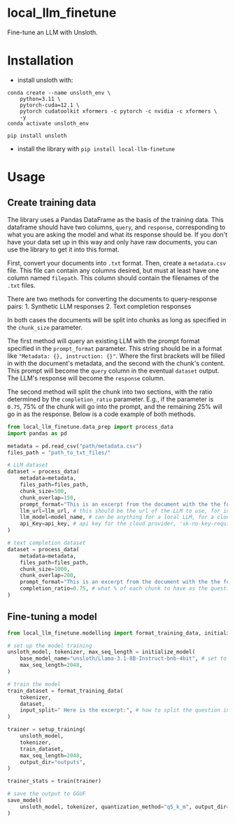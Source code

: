 # local_llm_finetune
Fine-tune an LLM with Unsloth.

# Installation
- install unsloth with:

```
conda create --name unsloth_env \
    python=3.11 \
    pytorch-cuda=12.1 \
    pytorch cudatoolkit xformers -c pytorch -c nvidia -c xformers \
    -y
conda activate unsloth_env

pip install unsloth
```
- install the library with `pip install local-llm-finetune`


# Usage
## Create training data
The library uses a Pandas DataFrame as the basis of the training data. This dataframe should have two columns, `query`, and `response`, corresponding to what you are asking the model and what its response should be. If you don't have your data set up in this way and only have raw documents, you can use the library to get it into this format.

First, convert your documents into `.txt` format. Then, create a `metadata.csv` file. This file can contain any columns desired, but must at least have one column named `filepath`. This column should contain the filenames of the `.txt` files.

There are two methods for converting the documents to query-response pairs:
	1. Synthetic LLM responses
	2. Text completion responses

In both cases the documents will be split into chunks as long as specified in the `chunk_size` parameter. 

The first method will query an existing LLM with the prompt format specified in the `prompt_format` parameter. This string should be in a format like `"Metadata: {}, instruction: {}"`. Where the first brackets will be filled in with the document's metadata, and the second with the chunk's content. This prompt will become the `query` column in the eventual `dataset` output. The LLM's response will become the `response` column.

The second method will split the chunk into two sections, with the ratio determined by the `completion_ratio` parameter. E.g., if the parameter is `0.75`, 75% of the chunk will go into the prompt, and the remaining 25% will go in as the response. Below is a code example of both methods.

```py
from local_llm_finetune.data_prep import process_data
import pandas as pd

metadata = pd.read_csv("path/metadata.csv")
files_path = "path_to_txt_files/"

# LLM dataset
dataset = process_data(
    metadata=metadata,
    files_path=files_path,
    chunk_size=500,
    chunk_overlap=150,
    prompt_format="This is an excerpt from the document with the the following metadata: {}. It is currently about 500 words long. Summarize the information to about 100 words. Here is the excerpt:\n\n'{}'",
    llm_url=llm_url, # this should be the url of the LLM to use, for instance, 'http://localhost:8081/v1/' for a llama.cpp local LLM, or 'https://generativelanguage.googleapis.com/v1beta/openai/' for google
    llm_model=model_name, # can be anything for a local LLM, for a cloud provider, the name of the model, e.g., 'gemini-2.0-flash'
    api_Key=api_key, # api key for the cloud provider, 'sk-no-key-required' for a local llama.cpp server
)

# text completion dataset
dataset = process_data(
    metadata=metadata,
    files_path=files_path,
    chunk_size=1000,
    chunk_overlap=200,
    prompt_format="This is an excerpt from the document with the the following metadata: {}. It is currently about 750 words long. Complete the excerpt with a new text about one third as long. Here is the excerpt: '{}'",
    completion_ratio=0.75, # what % of each chunk to have as the question, 1-ratio = what proportion to have as the answer
)

```

## Fine-tuning a model
```py
from local_llm_finetune.modelling import format_training_data, initialize_model, save_model, setup_training, train

# set up the model training
unsloth_model, tokenizer, max_seq_length = initialize_model(
    base_model_name="unsloth/Llama-3.1-8B-Instruct-bnb-4bit", # set to whatever base model to finetune on HuggingFace
    max_seq_length=2048,
)

# train the model
train_dataset = format_training_data(
    tokenizer,
    dataset,
    input_split=" Here is the excerpt:", # how to split the question into 'Instruction' and 'Input'
)

trainer = setup_training(
    unsloth_model,
    tokenizer,
    train_dataset,
    max_seq_length=2048,
    output_dir="outputs",
)

trainer_stats = train(trainer)

# save the output to GGUF
save_model(
    unsloth_model, tokenizer, quantization_method="q5_k_m", output_dir="trained_model"
)
```
